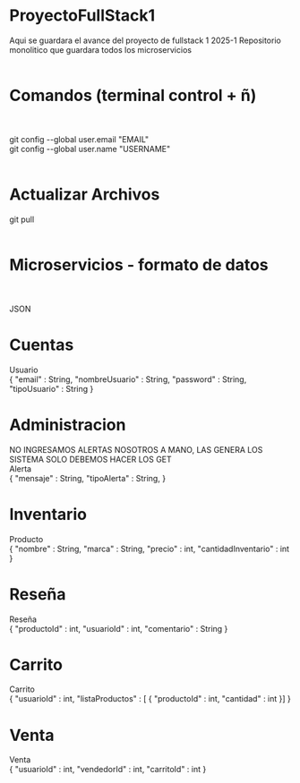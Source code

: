 
# ProyectoFullStack1
Aqui se guardara el avance del proyecto de fullstack 1 2025-1
Repositorio monolitico que guardara todos los microservicios<br><br>
# Comandos (terminal control + ñ)<br><br>
git config --global user.email "EMAIL"<br>
git config --global user.name "USERNAME"<br><br>

# Actualizar Archivos<br>
git pull<br><br>
# Microservicios - formato de datos<br><br>
JSON<br>

# Cuentas<br>
Usuario<br>
{
    "email" : String,
    "nombreUsuario" : String,
    "password" : String,
    "tipoUsuario" : String
}<br>
# Administracion<br>
NO INGRESAMOS ALERTAS NOSOTROS A MANO, LAS GENERA LOS SISTEMA SOLO DEBEMOS HACER LOS GET<br>
Alerta<br>
{
    "mensaje" : String,
    "tipoAlerta" : String,
}<br>
# Inventario<br>
Producto<br>
{
    "nombre" : String,
    "marca" : String,
    "precio" : int,
    "cantidadInventario" : int
}<br>
# Reseña<br>
Reseña<br>
{
    "productoId" : int,
    "usuarioId" : int,
    "comentario" : String
}<br>
# Carrito<br>
Carrito<br>
{
    "usuarioId" : int,
    "listaProductos" : [
        {
        "productoId" : int,
        "cantidad" : int
        }]
}<br>
# Venta<br>
Venta<br>
{
    "usuarioId" : int,
    "vendedorId" : int,
    "carritoId" : int
}